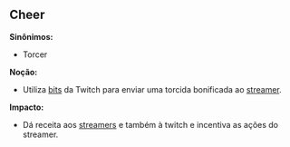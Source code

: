 ## Cheer

**Sinônimos:**
* Torcer

**Noção:** 
* Utiliza [bits](https://github.com/gabrielziegler3/Requisitos-2018-1/wiki/Bits) da Twitch para enviar uma torcida bonificada ao [streamer](https://github.com/gabrielziegler3/Requisitos-2018-1/wiki/Léxico-Streamer).

**Impacto:**
* Dá receita aos [streamers](https://github.com/gabrielziegler3/Requisitos-2018-1/wiki/Léxico-Streamer) e também à twitch e incentiva as ações do streamer.